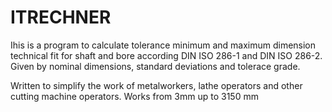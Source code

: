 # ITRECHNER

Ihis is a program to calculate tolerance minimum and maximum dimension technical fit for
shaft and bore according DIN ISO 286-1 and DIN ISO 286-2. Given by nominal dimensions, 
standard deviations and tolerace grade.

Written to simplify the work of metalworkers, lathe operators and other cutting machine
operators.
Works from 3mm up to 3150 mm
